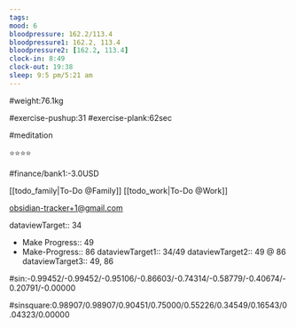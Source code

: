 ```yaml
---
tags: 
mood: 6
bloodpressure: 162.2/113.4
bloodpressure1: 162.2, 113.4
bloodpressure2: [162.2, 113.4]
clock-in: 8:49
clock-out: 19:38
sleep: 9:5 pm/5:21 am
---
```


#weight:76.1kg

#exercise-pushup:31
#exercise-plank:62sec

#meditation

⭐⭐⭐⭐

#finance/bank1:-3.0USD

[[todo_family|To-Do @Family]]
[[todo_work|To-Do @Work]]

obsidian-tracker+1@gmail.com


dataviewTarget:: 34
- Make Progress:: 49
- Make-Progress:: 86
dataviewTarget1:: 34/49
dataviewTarget2:: 49 @ 86
dataviewTarget3:: 49, 86

#sin:-0.99452/-0.99452/-0.95106/-0.86603/-0.74314/-0.58779/-0.40674/-0.20791/-0.00000

#sinsquare:0.98907/0.98907/0.90451/0.75000/0.55226/0.34549/0.16543/0.04323/0.00000

